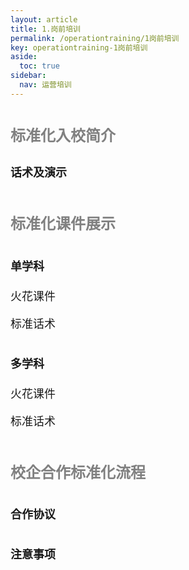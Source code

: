 ```yaml
---
layout: article
title: 1.岗前培训
permalink: /operationtraining/1岗前培训
key: operationtraining-1岗前培训
aside:
  toc: true
sidebar:
  nav: 运营培训
---
```


<bro/><bro/>

# <font size="5" color="gray">标准化入校简介</font>

## <font size="4" >话术及演示

# <font size="5" color="gray">标准化课件展示</font>

## <font size="4" >单学科</font>

火花课件

标准话术

## <font size="4" >多学科</font>

火花课件

标准话术

# <font size="5" color="gray">校企合作标准化流程</font>

## <font size="4" >合作协议</font>

## <font size="4" >注意事项</font>
